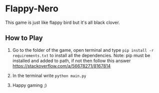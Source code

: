 # Flappy-Nero

This game is just like flappy bird but it's all black clover.


## How to Play

1.  Go to the folder of the game, open terminal and type `pip install -r requirements.txt` to install all the dependencies.
    Note: pip must be installed and added to path, if not then follow this answer https://stackoverflow.com/a/56678271/8167814

 2. In the terminal write `python main.py`

 3. Happy gaming ;)